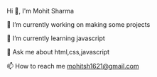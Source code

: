 Hi 👋, I'm Mohit Sharma

🔭 I’m currently working on making some projects 

🌱 I’m currently learning javascript

💬 Ask me about html,css,javascript

📫 How to reach me mohitsh1621@gmail.com

<!---
MohitSharma84/MohitSharma84 is a ✨ special ✨ repository because its `README.md` (this file) appears on your GitHub profile.
You can click the Preview link to take a look at your changes.
--->
